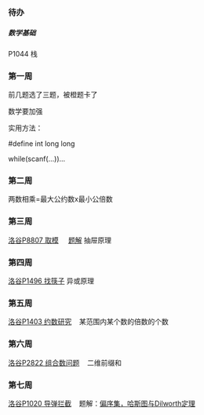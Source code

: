 ### 待办
##### 数学基础
P1044 栈




### 第一周
前几题选了三题，被橙题卡了


数学要加强


实用方法：

#define int long long

while(scanf(...))...


### 第二周
两数相乘=最大公约数x最小公倍数

### 第三周
[洛谷P8807 取模](https://www.luogu.com.cn/problem/P8807)  $~~~$  [题解](https://www.luogu.com.cn/article/l692ya4j)
抽屉原理

### 第四周
[洛谷P1496 找筷子](https://www.luogu.com.cn/problem/P1469) 异或原理

### 第五周
[洛谷P1403 约数研究](https://www.luogu.com.cn/problem/P1403)  $~~$  某范围内某个数的倍数的个数

### 第六周
[洛谷P2822 组合数问题](https://www.luogu.com.cn/problem/P2822)  $~~$  二维前缀和

### 第七周
[洛谷P1020 导弹拦截](https://www.luogu.com.cn/problem/P1020)  $~~$  题解：[偏序集，哈斯图与Dilworth定理](https://www.luogu.com.cn/article/83nko7c2)

